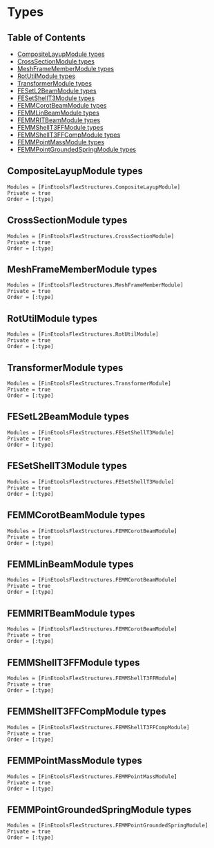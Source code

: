 # Types

## Table of Contents

- [CompositeLayupModule types](@ref)
- [CrossSectionModule types](@ref)
- [MeshFrameMemberModule types](@ref)
- [RotUtilModule types](@ref)
- [TransformerModule types](@ref)
- [FESetL2BeamModule types](@ref)
- [FESetShellT3Module types](@ref)
- [FEMMCorotBeamModule types](@ref)
- [FEMMLinBeamModule types](@ref)
- [FEMMRITBeamModule types](@ref)
- [FEMMShellT3FFModule types](@ref)
- [FEMMShellT3FFCompModule types](@ref)
- [FEMMPointMassModule types](@ref)
- [FEMMPointGroundedSpringModule types](@ref)



## CompositeLayupModule types

```@autodocs
Modules = [FinEtoolsFlexStructures.CompositeLayupModule]
Private = true
Order = [:type]
```

## CrossSectionModule types

```@autodocs
Modules = [FinEtoolsFlexStructures.CrossSectionModule]
Private = true
Order = [:type]
```

## MeshFrameMemberModule types

```@autodocs
Modules = [FinEtoolsFlexStructures.MeshFrameMemberModule]
Private = true
Order = [:type]
```

## RotUtilModule types

```@autodocs
Modules = [FinEtoolsFlexStructures.RotUtilModule]
Private = true
Order = [:type]
```

## TransformerModule types

```@autodocs
Modules = [FinEtoolsFlexStructures.TransformerModule]
Private = true
Order = [:type]
```

## FESetL2BeamModule types

```@autodocs
Modules = [FinEtoolsFlexStructures.FESetShellT3Module]
Private = true
Order = [:type]
```

## FESetShellT3Module types

```@autodocs
Modules = [FinEtoolsFlexStructures.FESetShellT3Module]
Private = true
Order = [:type]
```

## FEMMCorotBeamModule types

```@autodocs
Modules = [FinEtoolsFlexStructures.FEMMCorotBeamModule]
Private = true
Order = [:type]
```

## FEMMLinBeamModule types

```@autodocs
Modules = [FinEtoolsFlexStructures.FEMMCorotBeamModule]
Private = true
Order = [:type]
```

## FEMMRITBeamModule types

```@autodocs
Modules = [FinEtoolsFlexStructures.FEMMCorotBeamModule]
Private = true
Order = [:type]
```

## FEMMShellT3FFModule types

```@autodocs
Modules = [FinEtoolsFlexStructures.FEMMShellT3FFModule]
Private = true
Order = [:type]
```

## FEMMShellT3FFCompModule types

```@autodocs
Modules = [FinEtoolsFlexStructures.FEMMShellT3FFCompModule]
Private = true
Order = [:type]
```

## FEMMPointMassModule types

```@autodocs
Modules = [FinEtoolsFlexStructures.FEMMPointMassModule]
Private = true
Order = [:type]
```

## FEMMPointGroundedSpringModule types

```@autodocs
Modules = [FinEtoolsFlexStructures.FEMMPointGroundedSpringModule]
Private = true
Order = [:type]
```


